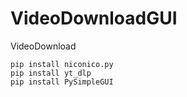 # VideoDownloadGUI
VideoDownload
```
pip install niconico.py
pip install yt_dlp
pip install PySimpleGUI
```
